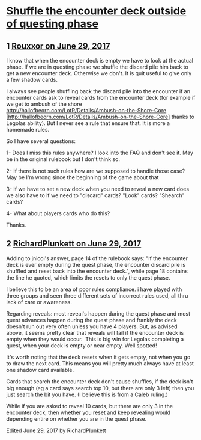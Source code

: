 # [Shuffle the encounter deck outside of questing phase](https://community.fantasyflightgames.com/topic/253143-shuffle-the-encounter-deck-outside-of-questing-phase/)

## 1 [Rouxxor on June 29, 2017](https://community.fantasyflightgames.com/topic/253143-shuffle-the-encounter-deck-outside-of-questing-phase/?do=findComment&comment=2858463)

I know that when the encounter deck is empty we have to look at the actual phase. If we are in questing phase we shuffle the discard pile him back to get a new encounter deck. Otherwise we don't. It is quit useful to give only a few shadow cards.

I always see people shuffling back the discard pile into the encounter if an encounter cards ask to reveal cards from the encounter deck (for example if we get to ambush of the shore http://hallofbeorn.com/LotR/Details/Ambush-on-the-Shore-Core [http://hallofbeorn.com/LotR/Details/Ambush-on-the-Shore-Core] thanks to Legolas ability). But I never see a rule that ensure that. It is more a homemade rules.

So I have several questions:

1- Does I miss this rules anywhere? I look into the FAQ and don't see it. May be in the original rulebook but I don't think so.

2- If there is not such rules how are we supposed to handle those case? May be I'm wrong since the beginning of the game about that

3- If we have to set a new deck when you need to reveal a new card does we also have to if we need to "discard" cards? "Look" cards? "Shearch" cards?

4- What about players cards who do this?

Thanks.

## 2 [RichardPlunkett on June 29, 2017](https://community.fantasyflightgames.com/topic/253143-shuffle-the-encounter-deck-outside-of-questing-phase/?do=findComment&comment=2858532)

Adding to jnicol's answer, page 14 of the rulebook says: "If the encounter deck is ever empty during the quest phase, the encounter discard pile is shuffled and reset back into the encounter deck.", while page 18 contains the line he quoted, which limits the resets to only the quest phase.

I believe this to be an area of poor rules compliance. i have played with three groups and seen three different sets of incorrect rules used, all thru lack of care or awareness.

Regarding reveals: most reveal's happen during the quest phase and most quest advances happen during the quest phase and frankly the deck doesn't run out very often unless you have 4 players. But, as advised above, it seems pretty clear that reveals will fail if the encounter deck is empty when they would occur.  This is big win for Legolas completing a quest, when your deck is empty or near empty. Well spotted!

It's worth noting that the deck resets when it gets empty, not when you go to draw the next card. This means you will pretty much always have at least one shadow card available.

Cards that search the encounter deck don't cause shuffles, if the deck isn't big enough (eg a card says search top 10, but there are only 3 left) then you just search the bit you have. (I believe this is from a Caleb ruling.)

While if you are asked to reveal 10 cards, but there are only 3 in the encounter deck, then whether you reset and keep revealing would depending entire on whether you are in the quest phase.

Edited June 29, 2017 by RichardPlunkett

